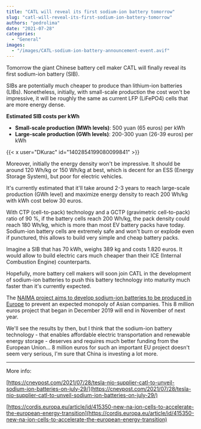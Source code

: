 ```yaml
---
title: "CATL will reveal its first sodium-ion battery tomorrow"
slug: "catl-will-reveal-its-first-sodium-ion-battery-tomorrow"
authors: "pedrolima"
date: "2021-07-28"
categories:
  - "General"
images:
  - "/images/CATL-sodium-ion-battery-announcement-event.avif"
---
```


Tomorrow the giant Chinese battery cell maker CATL will finally reveal its first sodium-ion battery (SIB).

SIBs are potentially much cheaper to produce than lithium-ion batteries (LIBs). Nonetheless, initially, with small-scale production the cost won't be impressive, it will be roughly the same as current LFP (LiFePO4) cells that are more energy dense.

**Estimated SIB costs per kWh**

- **Small-scale production (MWh levels)**: 500 yuan (65 euros) per kWh
- **Large-scale production (GWh levels)**: 200-300 yuan (26-39 euros) per kWh

{{< x user="DKurac" id="1402854199080099841" >}}

Moreover, initially the energy density won't be impressive. It should be around 120 Wh/kg or 150 Wh/kg at best, which is decent for an ESS (Energy Storage System), but poor for electric vehicles.

It's currently estimated that it'll take around 2-3 years to reach large-scale production (GWh level) and maximize energy density to reach 200 Wh/kg with kWh cost below 30 euros.

With CTP (cell-to-pack) technology and a GCTP (gravimetric cell-to-pack) ratio of 90 %, if the battery cells reach 200 Wh/kg, the pack density could reach 180 Wh/kg, which is more than most EV battery packs have today. Sodium-ion battery cells are extremely safe and won't burn or explode even if punctured, this allows to build very simple and cheap battery packs.

Imagine a SIB that has 70 kWh, weighs 389 kg and costs 1.820 euros. It would allow to build electric cars much cheaper than their ICE (Internal Combustion Engine) counterparts.

Hopefully, more battery cell makers will soon join CATL in the development of sodium-ion batteries to push this battery technology into maturity much faster than it's currently expected.

The [NAIMA project aims to develop sodium-ion batteries to be produced in Europe](https://naimaproject.eu/) to prevent an expected monopoly of Asian companies. This 8 million euros project that began in December 2019 will end in November of next year.

We'll see the results by then, but I think that the sodium-ion battery technology - that enables affordable electric transportation and renewable energy storage - deserves and requires much better funding from the European Union... 8 million euros for such an important EU project doesn't seem very serious, I'm sure that China is investing a lot more.

---

More info:

[https://cnevpost.com/2021/07/28/tesla-nio-supplier-catl-to-unveil-sodium-ion-batteries-on-july-29/](https://cnevpost.com/2021/07/28/tesla-nio-supplier-catl-to-unveil-sodium-ion-batteries-on-july-29/)

[https://cordis.europa.eu/article/id/415350-new-na-ion-cells-to-accelerate-the-european-energy-transition](https://cordis.europa.eu/article/id/415350-new-na-ion-cells-to-accelerate-the-european-energy-transition)
